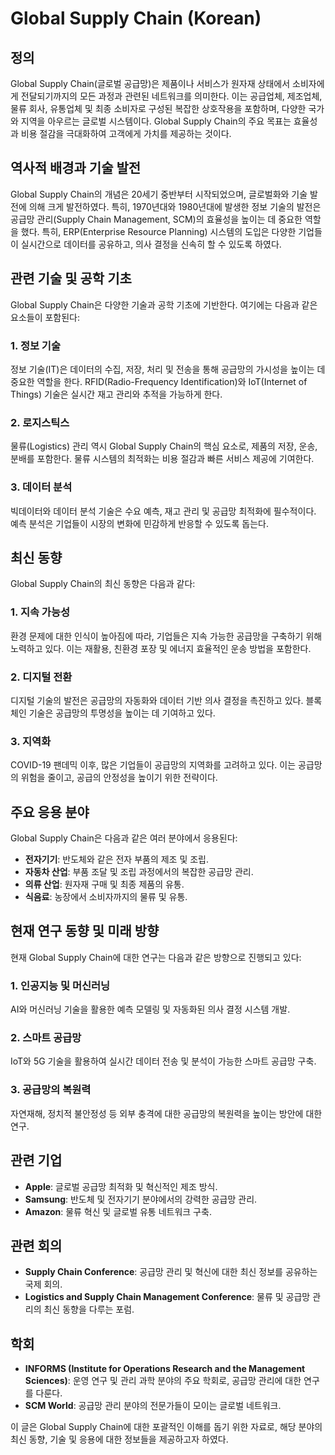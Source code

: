# Global Supply Chain (Korean)

## 정의
Global Supply Chain(글로벌 공급망)은 제품이나 서비스가 원자재 상태에서 소비자에게 전달되기까지의 모든 과정과 관련된 네트워크를 의미한다. 이는 공급업체, 제조업체, 물류 회사, 유통업체 및 최종 소비자로 구성된 복잡한 상호작용을 포함하며, 다양한 국가와 지역을 아우르는 글로벌 시스템이다. Global Supply Chain의 주요 목표는 효율성과 비용 절감을 극대화하여 고객에게 가치를 제공하는 것이다.

## 역사적 배경과 기술 발전
Global Supply Chain의 개념은 20세기 중반부터 시작되었으며, 글로벌화와 기술 발전에 의해 크게 발전하였다. 특히, 1970년대와 1980년대에 발생한 정보 기술의 발전은 공급망 관리(Supply Chain Management, SCM)의 효율성을 높이는 데 중요한 역할을 했다. 특히, ERP(Enterprise Resource Planning) 시스템의 도입은 다양한 기업들이 실시간으로 데이터를 공유하고, 의사 결정을 신속히 할 수 있도록 하였다.

## 관련 기술 및 공학 기초
Global Supply Chain은 다양한 기술과 공학 기초에 기반한다. 여기에는 다음과 같은 요소들이 포함된다:

### 1. 정보 기술
정보 기술(IT)은 데이터의 수집, 저장, 처리 및 전송을 통해 공급망의 가시성을 높이는 데 중요한 역할을 한다. RFID(Radio-Frequency Identification)와 IoT(Internet of Things) 기술은 실시간 재고 관리와 추적을 가능하게 한다.

### 2. 로지스틱스
물류(Logistics) 관리 역시 Global Supply Chain의 핵심 요소로, 제품의 저장, 운송, 분배를 포함한다. 물류 시스템의 최적화는 비용 절감과 빠른 서비스 제공에 기여한다.

### 3. 데이터 분석
빅데이터와 데이터 분석 기술은 수요 예측, 재고 관리 및 공급망 최적화에 필수적이다. 예측 분석은 기업들이 시장의 변화에 민감하게 반응할 수 있도록 돕는다.

## 최신 동향
Global Supply Chain의 최신 동향은 다음과 같다:

### 1. 지속 가능성
환경 문제에 대한 인식이 높아짐에 따라, 기업들은 지속 가능한 공급망을 구축하기 위해 노력하고 있다. 이는 재활용, 친환경 포장 및 에너지 효율적인 운송 방법을 포함한다.

### 2. 디지털 전환
디지털 기술의 발전은 공급망의 자동화와 데이터 기반 의사 결정을 촉진하고 있다. 블록체인 기술은 공급망의 투명성을 높이는 데 기여하고 있다.

### 3. 지역화
COVID-19 팬데믹 이후, 많은 기업들이 공급망의 지역화를 고려하고 있다. 이는 공급망의 위험을 줄이고, 공급의 안정성을 높이기 위한 전략이다.

## 주요 응용 분야
Global Supply Chain은 다음과 같은 여러 분야에서 응용된다:

- **전자기기**: 반도체와 같은 전자 부품의 제조 및 조립.
- **자동차 산업**: 부품 조달 및 조립 과정에서의 복잡한 공급망 관리.
- **의류 산업**: 원자재 구매 및 최종 제품의 유통.
- **식음료**: 농장에서 소비자까지의 물류 및 유통.

## 현재 연구 동향 및 미래 방향
현재 Global Supply Chain에 대한 연구는 다음과 같은 방향으로 진행되고 있다:

### 1. 인공지능 및 머신러닝
AI와 머신러닝 기술을 활용한 예측 모델링 및 자동화된 의사 결정 시스템 개발.

### 2. 스마트 공급망
IoT와 5G 기술을 활용하여 실시간 데이터 전송 및 분석이 가능한 스마트 공급망 구축.

### 3. 공급망의 복원력
자연재해, 정치적 불안정성 등 외부 충격에 대한 공급망의 복원력을 높이는 방안에 대한 연구.

## 관련 기업
- **Apple**: 글로벌 공급망 최적화 및 혁신적인 제조 방식.
- **Samsung**: 반도체 및 전자기기 분야에서의 강력한 공급망 관리.
- **Amazon**: 물류 혁신 및 글로벌 유통 네트워크 구축.

## 관련 회의
- **Supply Chain Conference**: 공급망 관리 및 혁신에 대한 최신 정보를 공유하는 국제 회의.
- **Logistics and Supply Chain Management Conference**: 물류 및 공급망 관리의 최신 동향을 다루는 포럼.

## 학회
- **INFORMS (Institute for Operations Research and the Management Sciences)**: 운영 연구 및 관리 과학 분야의 주요 학회로, 공급망 관리에 대한 연구를 다룬다.
- **SCM World**: 공급망 관리 분야의 전문가들이 모이는 글로벌 네트워크.

이 글은 Global Supply Chain에 대한 포괄적인 이해를 돕기 위한 자료로, 해당 분야의 최신 동향, 기술 및 응용에 대한 정보들을 제공하고자 하였다.